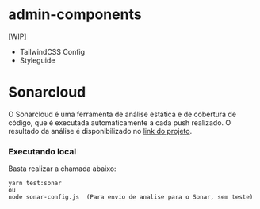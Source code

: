 # admin-components

[WIP]

- TailwindCSS Config
- Styleguide


# Sonarcloud

O Sonarcloud é uma ferramenta de análise estática e de cobertura de código, que é executada automaticamente a cada push realizado. O resultado da análise é disponibilizado no
[link do projeto](https://sonarcloud.io/project/overview?id=lojaintegrada_admin-components).

### Executando local
Basta realizar a chamada abaixo:

````
yarn test:sonar
ou
node sonar-config.js  (Para envio de analise para o Sonar, sem teste)
````